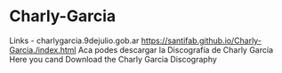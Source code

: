 # Charly-Garcia 
Links - charlygarcia.9dejulio.gob.ar
        https://santifab.github.io/Charly-Garcia./index.html
Aca podes descargar la Discografía de Charly García
Here you cand Download the Charly Garcia Discography 
